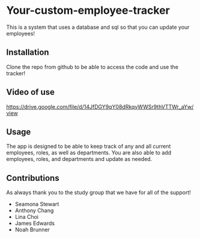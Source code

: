 # Your-custom-employee-tracker
This is a system that uses a database and sql so that you can update your employees!

 ## Installation

 Clone the repo from github to be able to access the code and use the tracker!

 ## Video of use
 
 https://drive.google.com/file/d/14JfDGY9qY08dRkqyWWSr9thVTTWr_aYw/view
 ## Usage

 The app is designed to be able to keep track of any and all current employees, roles, as well as departments. You are also able to add employees, roles, and departments and update as needed. 

 ## Contributions 

 As always thank you to the study group that we have for all of the support!
 * Seamona Stewart
 * Anthony Chang
 * Lina Choi 
 * James Edwards
 * Noah Brunner